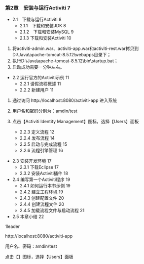


### 第2章　安装与运行Activiti 7 
- 2.1　下载与运行Activiti 8 
	- 2.1.1　下载和安装JDK 8 
	- 2.1.2　下载和安装MySQL 9 
	- 2.1.3 下载和安装Activiti 10 

1. 将activiti-admin.war、activiti-app.war和activiti-rest.war拷贝到D:\Java\apache-tomcat-8.5.12\webapps目录下；
2. 执行D:\Java\apache-tomcat-8.5.12\bin\startup.bat；
3. 启动成功需要一分钟左右。


- 2.2 运行官方的Activiti示例 11 
	- 2.2.1 请假流程概述 11 
	- 2.2.2 新建用户 11 
	
1. 通过访问 http://localhost:8080/activiti-app 进入系统
2. 用户名和密码分别为：amdin/test		
3. 点击【Activiti Identity Management】图标，选择【Users】面板


	- 2.2.3 定义流程 12 
	- 2.2.4 发布流程 14 
	- 2.2.5 启动与完成流程 15 
	- 2.2.6 流程引擎管理 16 
- 2.3 安装开发环境 17 
	- 2.3.1 下载Eclipse 17 
	- 2.3.2 安装Activiti插件 18 
- 2.4 编写第一个Activiti程序 19 
	- 2.4.1 如何运行本书示例 19 
	- 2.4.2 建立工程环境 19 
	- 2.4.3 创建配置文件 20 
	- 2.4.4 创建流程文件 20 
	- 2.4.5 加载流程文件与启动流程 21 
- 2.5 本章小结 22 


1leader

http://localhost:8080/activiti-app

用户名、密码：amdin/test


点击【】图标，选择【Users】面板